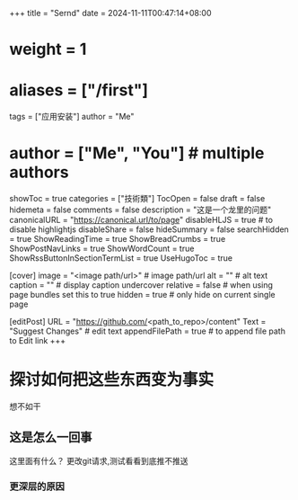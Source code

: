 +++
title = "Sernd"
date = 2024-11-11T00:47:14+08:00
# weight = 1
# aliases = ["/first"]
tags = ["应用安装"]
author = "Me"
# author = ["Me", "You"] # multiple authors
showToc = true
categories = ["技術類"]
TocOpen = false
draft = false
hidemeta = false
comments = false
description = "这是一个龙里的问题"
canonicalURL = "https://canonical.url/to/page"
disableHLJS = true # to disable highlightjs
disableShare = false
hideSummary = false
searchHidden = true
ShowReadingTime = true
ShowBreadCrumbs = true
ShowPostNavLinks = true
ShowWordCount = true
ShowRssButtonInSectionTermList = true
UseHugoToc = true

[cover]
    image = "<image path/url>" # image path/url
    alt = "<alt text>" # alt text
    caption = "<text>" # display caption undercover
    relative = false # when using page bundles set this to true
    hidden = true # only hide on current single page

[editPost]
    URL = "https://github.com/<path_to_repo>/content"
    Text = "Suggest Changes" # edit text
    appendFilePath = true # to append file path to Edit link
+++

# 探讨如何把这些东西变为事实
想不如干

## 这是怎么一回事
这里面有什么？
更改git请求,测试看看到底推不推送
### 更深层的原因


